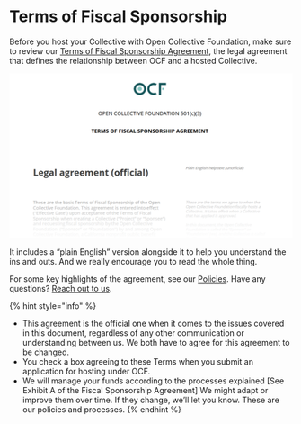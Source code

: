 # Terms of Fiscal Sponsorship

Before you host your Collective with Open Collective Foundation, make sure to review our [Terms of Fiscal Sponsorship Agreement](https://docs.google.com/document/u/2/d/e/2PACX-1vQ\_fs7IOojAHaMBKYtaJetlTXJZLnJ7flIWkwxUSQtTkWUMtwFYC2ssb-ooBnT-Ldl6wbVhNQiCkSms/pub), the legal agreement that defines the relationship between OCF and a hosted Collective.

![Read the terms here.](../.gitbook/assets/0.png)

It includes a “plain English” version alongside it to help you understand the ins and outs. And we really encourage you to read the whole thing.

For some key highlights of the agreement, see our [Policies](../how-it-works/policies/). Have any questions? [Reach out to us](../about/contact-us.md).

{% hint style="info" %}
* This agreement is the official one when it comes to the issues covered in this document, regardless of any other communication or understanding between us. We both have to agree for this agreement to be changed.
* You check a box agreeing to these Terms when you submit an application for hosting under OCF.
* We will manage your funds according to the processes explained \[See Exhibit A of the Fiscal Sponsorship Agreement] We might adapt or improve them over time. If they change, we’ll let you know. These are our policies and processes.&#x20;
{% endhint %}
